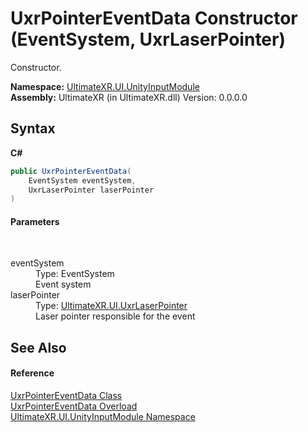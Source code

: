 # UxrPointerEventData Constructor (EventSystem, UxrLaserPointer)
 

Constructor.

**Namespace:**&nbsp;<a href="N_UltimateXR_UI_UnityInputModule">UltimateXR.UI.UnityInputModule</a><br />**Assembly:**&nbsp;UltimateXR (in UltimateXR.dll) Version: 0.0.0.0

## Syntax

**C#**<br />
``` C#
public UxrPointerEventData(
	EventSystem eventSystem,
	UxrLaserPointer laserPointer
)
```


#### Parameters
&nbsp;<dl><dt>eventSystem</dt><dd>Type: EventSystem<br />Event system</dd><dt>laserPointer</dt><dd>Type: <a href="T_UltimateXR_UI_UxrLaserPointer">UltimateXR.UI.UxrLaserPointer</a><br />Laser pointer responsible for the event</dd></dl>

## See Also


#### Reference
<a href="T_UltimateXR_UI_UnityInputModule_UxrPointerEventData">UxrPointerEventData Class</a><br /><a href="Overload_UltimateXR_UI_UnityInputModule_UxrPointerEventData__ctor">UxrPointerEventData Overload</a><br /><a href="N_UltimateXR_UI_UnityInputModule">UltimateXR.UI.UnityInputModule Namespace</a><br />